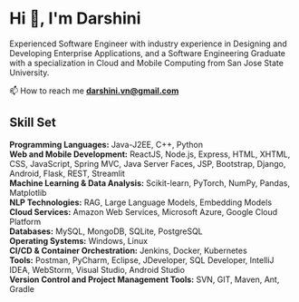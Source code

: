 <h1 align="left">Hi 👋, I'm Darshini</h1>
<p align="left">Experienced Software Engineer with industry experience in Designing and Developing Enterprise Applications, and a Software Engineering Graduate with a specialization in Cloud and Mobile Computing from San Jose State University. 

📫 How to reach me **darshini.vn@gmail.com**

## Skill Set

**Programming Languages:** Java-J2EE, C++, Python <br/>
**Web and Mobile Development:** ReactJS, Node.js, Express, HTML, XHTML, CSS, JavaScript, Spring MVC, Java Server Faces, JSP, Bootstrap, Django, Android, Flask, REST, Streamlit <br/>
**Machine Learning & Data Analysis:** Scikit-learn, PyTorch, NumPy, Pandas, Matplotlib <br/>
**NLP Technologies:** RAG, Large Language Models, Embedding Models
**Cloud Services:** Amazon Web Services, Microsoft Azure, Google Cloud Platform <br/>
**Databases:** MySQL, MongoDB, SQLite, PostgreSQL <br/>
**Operating Systems:** Windows, Linux <br/>
**CI/CD & Container Orchestration:** Jenkins, Docker, Kubernetes <br/>
**Tools:** Postman, PyCharm, Eclipse, JDeveloper, SQL Developer, IntelliJ IDEA, WebStorm, Visual Studio, Android Studio <br/>
**Version Control and Project Management Tools:** SVN, GIT, Maven, Ant, Gradle <br/>


<!--
**darshcloud/darshcloud** is a ✨ _special_ ✨ repository because its `README.md` (this file) appears on your GitHub profile.

Here are some ideas to get you started:

- 🔭 I’m currently working on ...
- 🌱 I’m currently learning ...
- 👯 I’m looking to collaborate on ...
- 🤔 I’m looking for help with ...
- 💬 Ask me about ...
- 📫 How to reach me: ...
- 😄 Pronouns: ...
- ⚡ Fun fact: ...
-->
